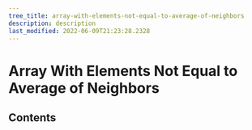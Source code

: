 ```yaml
---
tree_title: array-with-elements-not-equal-to-average-of-neighbors
description: description
last_modified: 2022-06-09T21:23:28.2328
---
```


# Array With Elements Not Equal to Average of Neighbors

## Contents
